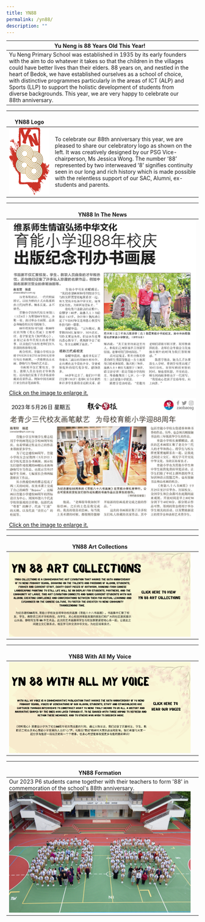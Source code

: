 ```yaml
---
title: YN88
permalink: /yn88/
description: ""
---
```

| Yu Neng is 88 Years Old This Year! |  |
| -------- | -------- |
|Yu Neng Primary School was established in 1935 by its early founders with the aim to do whatever it takes so that the children in the villages could have better lives than their elders. 88 years on, and nestled in the heart of Bedok, we have established ourselves as a school of choice, with distinctive programmes particularly in the areas of ICT (ALP) and Sports (LLP) to support the holistic development of students from diverse backgrounds. This year, we are very happy to celebrate our 88th anniversary.|

|<br>YN88 Logo |  |
| -------- | -------- |
|![](/images/YN88-logo-final.png)  |To celebrate our 88th anniversary this year, we are pleased to share our celebratory logo as shown on the left. It was creatively designed by our PSG Vice-chairperson, Ms Jessica Wong. The number ‘88’ represented by two interweaved ‘8’ signifies continuity seen in our long and rich history which is made possible with the relentless support of our SAC, Alumni, ex-students and parents.|

| <br><b>YN88 In The News</b> |
| -------- | 
| <a href="/images/YN88%20paper%20article.png"><img src="/images/YN88%20paper%20article.png">Click on the image to enlarge it.</a>   |
| <a href="/images/yn88%20news.jfif"><img src="/images/yn88%20news.jfif">Click on the image to enlarge it.</a>   


|<br>YN88 Art Collections |  |
| -------- | -------- |
<a href="https://www.yunengpri.moe.edu.sg/yn88artcollections/"><img src="/images/YN88%20Collections.png"></a> |

|<br>YN88 With All My Voice  |  |
| -------- | -------- |
<a href="https://www.yunengpri.moe.edu.sg/yn88wamv/"><img src="/images/yn88%20with%20all%20my%20voice4.png"></a>|


|<br>YN88 Formation  |  |
| -------- | -------- |
Our 2023 P6 students came together with their teachers to form '88' in commemoration of the school's 88th anniversary. ![YN88 formation](/images/yn88%20formation.jpg)|